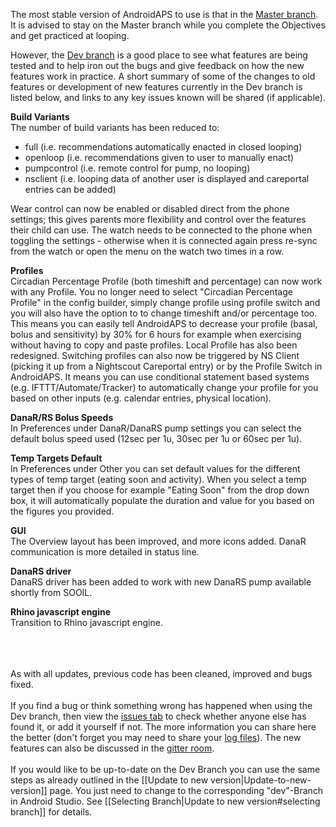 The most stable version of AndroidAPS to use is that in the [Master branch](https://github.com/MilosKozak/AndroidAPS/tree/master).  It is advised to stay on the Master branch while you complete the Objectives and get practiced at looping.

However, the [Dev branch](https://github.com/MilosKozak/AndroidAPS/tree/dev) is a good place to see what features are being tested and to help iron out the bugs and give feedback on how the new features work in practice.  A short summary of some of the changes to old features or development of new features currently in the Dev branch is listed below, and links to any key issues known will be shared (if applicable).

**Build Variants**<br>
The number of build variants has been reduced to:
* full (i.e. recommendations automatically enacted in closed looping)
* openloop (i.e. recommendations given to user to manually enact)
* pumpcontrol (i.e. remote control for pump, no looping)
* nsclient (i.e. looping data of another user is displayed and careportal entries can be added)

Wear control can now be enabled or disabled direct from the phone settings; this gives parents more flexibility and control over the features their child can use.  The watch needs to be connected to the phone when toggling the settings - otherwise when it is connected again press re-sync from the watch or open the menu on the watch two times in a row.

**Profiles**<br>
Circadian Percentage Profile (both timeshift and percentage) can now work with any Profile.  You no longer need to select "Circadian Percentage Profile" in the config builder, simply change profile using profile switch and you will also have the option to to change timeshift and/or percentage too.  This means you can easily tell AndroidAPS to decrease your profile (basal, bolus and sensitivity) by 30% for 6 hours for example when exercising without having to copy and paste profiles.  Local Profile has also been redesigned.
Switching profiles can also now be triggered by NS Client (picking it up from a Nightscout Careportal entry) or by the Profile Switch in AndroidAPS.  It means you can use conditional statement based systems (e.g. IFTTT/Automate/Tracker) to automatically change your profile for you based on other inputs (e.g. calendar entries, physical location).

**DanaR/RS Bolus Speeds**<br>
In Preferences under DanaR/DanaRS pump settings you can select the default bolus speed used (12sec per 1u, 30sec per 1u or 60sec per 1u).

**Temp Targets Default**<br>
In Preferences under Other you can set default values for the different types of temp target (eating soon and activity).  When you select a temp target then if you choose for example "Eating Soon" from the drop down box, it will automatically populate the duration and value for you based on the figures you provided.

**GUI**<br>
The Overview layout has been improved, and more icons added.  DanaR communication is more detailed in status line.

**DanaRS driver**<br>
DanaRS driver has been added to work with new DanaRS pump available shortly from SOOIL.

**Rhino javascript engine**<br>
Transition to Rhino javascript engine.

<br><br><br>
As with all updates, previous code has been cleaned, improved and bugs fixed.
<br><br>
If you find a bug or think something wrong has happened when using the Dev branch, then view the [issues tab](https://github.com/MilosKozak/AndroidAPS/issues) to check whether anyone else has found it, or add it yourself if not.  The more information you can share here the better (don't forget you may need to share your [log files](https://github.com/MilosKozak/AndroidAPS/wiki/Accessing-logfiles)).  The new features can also be discussed in the [gitter room](https://gitter.im/MilosKozak/AndroidAPS).
<br><br>
If you would like to be up-to-date on the Dev Branch you can use the same steps as already outlined in the [[Update to new version|Update-to-new-version]] page. You just need to change to the corresponding "dev"-Branch in Android Studio. See [[Selecting Branch|Update to new version#selecting branch]] for details.